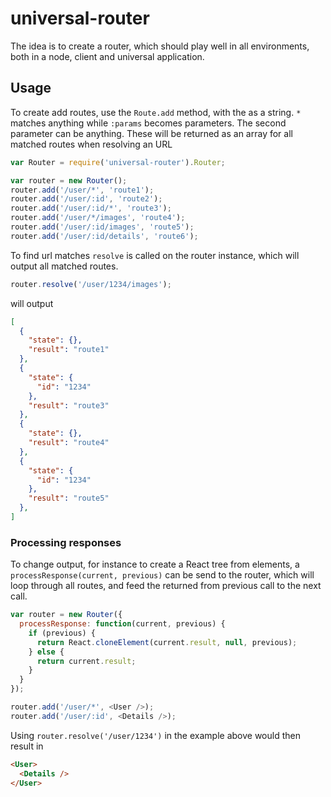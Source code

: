 # universal-router

The idea is to create a router, which should play well in all environments, both in a node, client and universal application.

## Usage

To create add routes, use the ```Route.add``` method, with the as a string. ```*``` matches anything while ```:params``` becomes parameters.
The second parameter can be anything. These will be returned as an array for all matched routes when resolving an URL

```javascript
var Router = require('universal-router').Router;

var router = new Router();
router.add('/user/*', 'route1');
router.add('/user/:id', 'route2');
router.add('/user/:id/*', 'route3');
router.add('/user/*/images', 'route4');
router.add('/user/:id/images', 'route5');
router.add('/user/:id/details', 'route6');
```

To find url matches ```resolve``` is called on the router instance, which will output all matched routes.

```javascript
router.resolve('/user/1234/images');
```

will output

```json
[
  {
    "state": {},
    "result": "route1"
  },
  {
    "state": {
      "id": "1234"
    },
    "result": "route3"
  },
  {
    "state": {},
    "result": "route4"
  },
  {
    "state": {
      "id": "1234"
    },
    "result": "route5"
  },
]
```

### Processing responses

To change output, for instance to create a React tree from elements, a ```processResponse(current, previous)``` can be send to the router, which will loop through all routes, and feed the returned from previous call to the next call.

```javascript
var router = new Router({
  processResponse: function(current, previous) {
    if (previous) {
      return React.cloneElement(current.result, null, previous);
    } else {
      return current.result;
    }
  }
});

router.add('/user/*', <User />);
router.add('/user/:id', <Details />);

```

Using ```router.resolve('/user/1234')``` in the example above would then result in

```html
<User>
  <Details />
</User>
```
